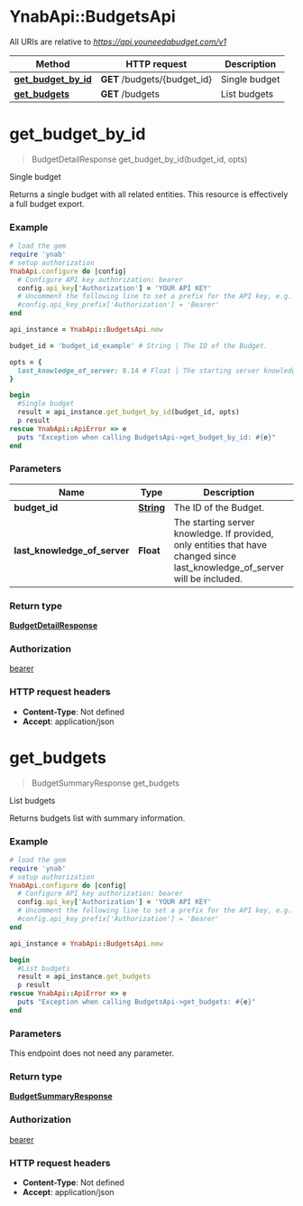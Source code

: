 # YnabApi::BudgetsApi

All URIs are relative to *https://api.youneedabudget.com/v1*

Method | HTTP request | Description
------------- | ------------- | -------------
[**get_budget_by_id**](BudgetsApi.md#get_budget_by_id) | **GET** /budgets/{budget_id} | Single budget
[**get_budgets**](BudgetsApi.md#get_budgets) | **GET** /budgets | List budgets


# **get_budget_by_id**
> BudgetDetailResponse get_budget_by_id(budget_id, opts)

Single budget

Returns a single budget with all related entities.  This resource is effectively a full budget export.

### Example
```ruby
# load the gem
require 'ynab'
# setup authorization
YnabApi.configure do |config|
  # Configure API key authorization: bearer
  config.api_key['Authorization'] = 'YOUR API KEY'
  # Uncomment the following line to set a prefix for the API key, e.g. 'Bearer' (defaults to nil)
  #config.api_key_prefix['Authorization'] = 'Bearer'
end

api_instance = YnabApi::BudgetsApi.new

budget_id = 'budget_id_example' # String | The ID of the Budget.

opts = { 
  last_knowledge_of_server: 8.14 # Float | The starting server knowledge.  If provided, only entities that have changed since last_knowledge_of_server will be included.
}

begin
  #Single budget
  result = api_instance.get_budget_by_id(budget_id, opts)
  p result
rescue YnabApi::ApiError => e
  puts "Exception when calling BudgetsApi->get_budget_by_id: #{e}"
end
```

### Parameters

Name | Type | Description  | Notes
------------- | ------------- | ------------- | -------------
 **budget_id** | [**String**](.md)| The ID of the Budget. | 
 **last_knowledge_of_server** | **Float**| The starting server knowledge.  If provided, only entities that have changed since last_knowledge_of_server will be included. | [optional] 

### Return type

[**BudgetDetailResponse**](BudgetDetailResponse.md)

### Authorization

[bearer](../README.md#bearer)

### HTTP request headers

 - **Content-Type**: Not defined
 - **Accept**: application/json



# **get_budgets**
> BudgetSummaryResponse get_budgets

List budgets

Returns budgets list with summary information.

### Example
```ruby
# load the gem
require 'ynab'
# setup authorization
YnabApi.configure do |config|
  # Configure API key authorization: bearer
  config.api_key['Authorization'] = 'YOUR API KEY'
  # Uncomment the following line to set a prefix for the API key, e.g. 'Bearer' (defaults to nil)
  #config.api_key_prefix['Authorization'] = 'Bearer'
end

api_instance = YnabApi::BudgetsApi.new

begin
  #List budgets
  result = api_instance.get_budgets
  p result
rescue YnabApi::ApiError => e
  puts "Exception when calling BudgetsApi->get_budgets: #{e}"
end
```

### Parameters
This endpoint does not need any parameter.

### Return type

[**BudgetSummaryResponse**](BudgetSummaryResponse.md)

### Authorization

[bearer](../README.md#bearer)

### HTTP request headers

 - **Content-Type**: Not defined
 - **Accept**: application/json



